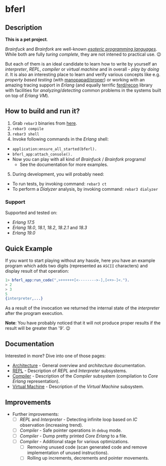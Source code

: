 # bferl

## Description

**This is a pet project**.

*Brainfuck* and *Brainfork* are well-known [*esoteric programming languages*](https://en.wikipedia.org/wiki/Esoteric_programming_language). While both are fully *turing complete*, they are not intened to practical use. :wink:

But each of them is an ideal candidate to learn how to write by yourself an *interpreter*, *REPL*, *compiler* or *virtual machine* and in overall - *play by doing it*. It is also an interesting place to learn and verify various concepts like e.g. *property based testing* (with [manopapad/proper](https://github.com/manopapad/proper)) or working with an amazing tracing support in *Erlang* (and equally terrific [ferd/recon](https://github.com/ferd/recon) library with facilities for *analyzing*/*detecting* common problems in the systems built on top of *Erlang VM*).

## How to build and run it?

1. Grab `rebar3` binaries from [here](https://github.com/rebar/rebar3).
2. `rebar3 compile`
3. `rebar3 shell`
4. Invoke following commands in the *Erlang* shell:
  - `application:ensure_all_started(bferl).`
  - `bferl_app:attach_console().`
  - Now you can play with all kind of *Brainfuck* / *Brainfork* programs!
    - See the documentation for more examples.
5. During development, you will probably need:
  - To run tests, by invoking command: `rebar3 ct`
  - To perform a *Dialyzer* analysis, by invoking command: `rebar3 dialyzer`

### Support

Supported and tested on:

- *Erlang 17.5*
- *Erlang 18.0*, *18.1*, *18.2*, *18.2.1* and *18.3*
- *Erlang 19.0*

## Quick Example

If you want to start playing without any hassle, here you have an example program which adds two digits (represented as `ASCII` characters) and display result of that operation:

```erlang
1> bferl_app:run_code(",>++++++[<-------->-],[<+>-]<.").
> 2
> 3
5
{interpreter,...}
```

As a result of the invocation we returned the internal state of the *interpreter* after the program execution.

**Note**: You have probably noticed that it will not produce proper results if the result will be greater than '9'. :wink:

## Documentation

Interested in more? Dive into one of those pages:

- [Architecture](/docs/Architecture.md) - General overview and *architecture* documentation.
- [REPL](/docs/REPL.md) - Description of *REPL* and *Interpreter* subsystems.
- [Compiler](/docs/Compiler.md) - Description of the *Compiler* subsystem (compilation to *Core Erlang* representation).
- [Virtual Machine](/docs/VirtualMachine.md) - Description of the *Virtual Machine* subsystem.

## Improvements

- Further improvements:
  - [ ] *REPL* and *Interpreter* - Detecting infinite loop based on *IC* observation (increasing trend).
  - [ ] *Compiler* - Safe pointer operations in `debug` mode.
  - [ ] *Compiler* - Dump pretty printed *Core Erlang* to a file.
  - [ ] *Compiler* - Additional stage for various optimizations.
    - [ ] Removing unused code (scan generated code and remove implementation of unused instructions).
    - [ ] Rolling up increments, decrements and pointer movements.
